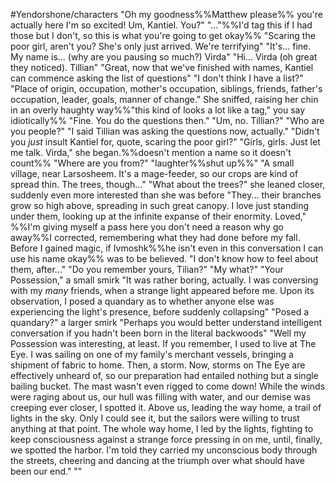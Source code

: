 #Yendorshone/characters
"Oh my goodness%%Matthew please%% you're actually here I'm so excited! Um, Kantiel. You?"
"..."%%I'd tag this if I had those but I don't, so this is what you're going to get okay%%
"Scaring the poor girl, aren't you? She's only just arrived. We're terrifying"
"It's... fine. My name is... (why are you pausing so much?) Virda"
"Hi... Virda (oh great they noticed). Tillian"
"Great, now that we've finished with names, Kantiel can commence asking the list of questions"
"I don't think I have a list?"
"Place of origin, occupation, mother's occupation, siblings, friends, father's occupation, leader, goals, manner of change." She sniffed, raising her chin in an overly haughty way%%"this kind of looks a lot like a tag," you say idiotically%%
"Fine. You do the questions then."
"Um, no. Tillian?"
"Who are you people?"
"I said Tillian was asking the questions now, actually."
"Didn't you *just* insult Kantiel for, quote, scaring the poor girl?"
"Girls, girls. Just let me talk. Virda," she began.%%doesn't mention a name so it doesn't count%% "Where are you from?"
"laughter%%shut up%%"
"A small village, near Larsosheem. It's a mage-feeder, so our crops are kind of spread thin. The trees, though..."
"What about the trees?" she leaned closer, suddenly even more interested than she was before
"They... their branches grow so high above, spreading in such great canopy. I love just standing under them, looking up at the infinite expanse of their enormity. Loved," %%I'm giving myself a pass here you don't need a reason why go away%%I corrected, remembering what they had done before my fall. Before I gained magic, if Ivmoshk%%he isn't even in this conversation I can use his name okay%% was to be believed. "I don't know how to feel about them, after..."
"Do you remember yours, Tilian?"
"My what?"
"Your Possession," a small smirk
"It was rather boring, actually. I was conversing with my *many* friends, when a strange light appeared before me. Upon its observation, I posed a quandary as to whether anyone else was experiencing the light's presence, before suddenly collapsing"
"Posed a quandary?" a larger smirk
"Perhaps you would better understand intelligent conversation if you hadn't been born in the literal backwoods"
"Well my Possession was interesting, at least. If you remember, I used to live at The Eye. I was sailing on one of my family's merchant vessels, bringing a shipment of fabric to home. Then, a storm. Now, storms on The Eye are effectively unheard of, so our preparation had entailed nothing but a single bailing bucket. The mast wasn't even rigged to come down! While the winds were raging about us, our hull was filling with water, and our demise was creeping ever closer, I spotted it. Above us, leading the way home, a trail of lights in the sky. Only I could see it, but the sailors were willing to trust anything at that point. The whole way home, I led by the lights, fighting to keep consciousness against a strange force pressing in on me, until, finally, we spotted the harbor. I'm told they carried my unconscious body through the streets, cheering and dancing at the triumph over what should have been our end."
""
